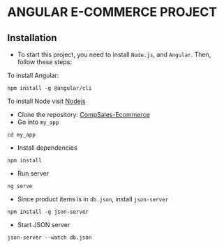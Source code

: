 # ANGULAR E-COMMERCE PROJECT

## Installation
- To start this project, you need to install `Node.js`, and `Angular`. Then, follow these steps:

To install Angular:
```
npm install -g @angular/cli
```
To install Node visit [Nodejs](https://nodejs.org/)

- Clone the repository: [CompSales-Ecommerce](https://github.com/Kjeff24/CompSale-Ecommerce.git)
- Go into `my_app`
```
cd my_app
```
- Install dependencies
```
npm install
```
- Run server
```
ng serve
```
- Since product items is in `db.json`, install `json-server`
```
npm install -g json-server
```
- Start JSON server
```
json-server --watch db.json
```
